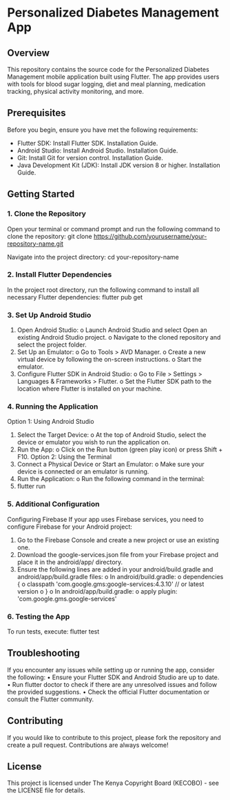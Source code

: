 # Personalized Diabetes Management App
## Overview
This repository contains the source code for the Personalized Diabetes Management mobile application built using Flutter. The app provides users with tools for blood sugar logging, diet and meal planning, medication tracking, physical activity monitoring, and more.
## Prerequisites
Before you begin, ensure you have met the following requirements:
  -	Flutter SDK: Install Flutter SDK. Installation Guide.
  -	Android Studio: Install Android Studio. Installation Guide.
  -	Git: Install Git for version control. Installation Guide.
  -	Java Development Kit (JDK): Install JDK version 8 or higher. Installation Guide.
## Getting Started
### 1. Clone the Repository
Open your terminal or command prompt and run the following command to clone the repository:
git clone https://github.com/yourusername/your-repository-name.git

Navigate into the project directory:
cd your-repository-name
### 2. Install Flutter Dependencies
In the project root directory, run the following command to install all necessary Flutter dependencies:
flutter pub get
### 3. Set Up Android Studio
1.	Open Android Studio:
o	Launch Android Studio and select Open an existing Android Studio project.
o	Navigate to the cloned repository and select the project folder.
2.	Set Up an Emulator:
o	Go to Tools > AVD Manager.
o	Create a new virtual device by following the on-screen instructions.
o	Start the emulator.
3.	Configure Flutter SDK in Android Studio:
o	Go to File > Settings > Languages & Frameworks > Flutter.
o	Set the Flutter SDK path to the location where Flutter is installed on your machine.
### 4. Running the Application
Option 1: Using Android Studio
1.	Select the Target Device:
o	At the top of Android Studio, select the device or emulator you wish to run the application on.
2.	Run the App:
o	Click on the Run button (green play icon) or press Shift + F10.
Option 2: Using the Terminal
1.	Connect a Physical Device or Start an Emulator:
o	Make sure your device is connected or an emulator is running.
2.	Run the Application:
o	Run the following command in the terminal:
3.	flutter run
### 5. Additional Configuration
Configuring Firebase
If your app uses Firebase services, you need to configure Firebase for your Android project:
1.	Go to the Firebase Console and create a new project or use an existing one.
2.	Download the google-services.json file from your Firebase project and place it in the android/app/ directory.
3.	Ensure the following lines are added in your android/build.gradle and android/app/build.gradle files: 
o	In android/build.gradle: 
o	dependencies {
o	  classpath 'com.google.gms:google-services:4.3.10' // or latest version
o	}
o	In android/app/build.gradle: 
o	apply plugin: 'com.google.gms.google-services'
### 6. Testing the App
To run tests, execute:
flutter test
## Troubleshooting
If you encounter any issues while setting up or running the app, consider the following:
•	Ensure your Flutter SDK and Android Studio are up to date.
•	Run flutter doctor to check if there are any unresolved issues and follow the provided suggestions.
•	Check the official Flutter documentation or consult the Flutter community.
## Contributing
If you would like to contribute to this project, please fork the repository and create a pull request. Contributions are always welcome!
## License
This project is licensed under The Kenya Copyright Board (KECOBO) - see the LICENSE file for details.


